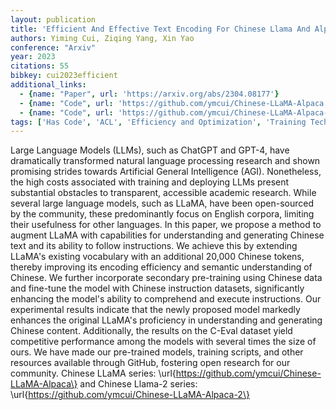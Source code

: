 ```yaml
---
layout: publication
title: 'Efficient And Effective Text Encoding For Chinese Llama And Alpaca'
authors: Yiming Cui, Ziqing Yang, Xin Yao
conference: "Arxiv"
year: 2023
citations: 55
bibkey: cui2023efficient
additional_links:
  - {name: "Paper", url: 'https://arxiv.org/abs/2304.08177'}
  - {name: "Code", url: 'https://github.com/ymcui/Chinese-LLaMA-Alpaca'}
  - {name: "Code", url: 'https://github.com/ymcui/Chinese-LLaMA-Alpaca-2'}
tags: ['Has Code', 'ACL', 'Efficiency and Optimization', 'Training Techniques', 'GPT', 'Model Architecture', 'Reinforcement Learning', 'Pre-Training', 'TACL']
---
```

Large Language Models (LLMs), such as ChatGPT and GPT-4, have dramatically
transformed natural language processing research and shown promising strides
towards Artificial General Intelligence (AGI). Nonetheless, the high costs
associated with training and deploying LLMs present substantial obstacles to
transparent, accessible academic research. While several large language models,
such as LLaMA, have been open-sourced by the community, these predominantly
focus on English corpora, limiting their usefulness for other languages. In
this paper, we propose a method to augment LLaMA with capabilities for
understanding and generating Chinese text and its ability to follow
instructions. We achieve this by extending LLaMA's existing vocabulary with an
additional 20,000 Chinese tokens, thereby improving its encoding efficiency and
semantic understanding of Chinese. We further incorporate secondary
pre-training using Chinese data and fine-tune the model with Chinese
instruction datasets, significantly enhancing the model's ability to comprehend
and execute instructions. Our experimental results indicate that the newly
proposed model markedly enhances the original LLaMA's proficiency in
understanding and generating Chinese content. Additionally, the results on the
C-Eval dataset yield competitive performance among the models with several
times the size of ours. We have made our pre-trained models, training scripts,
and other resources available through GitHub, fostering open research for our
community. Chinese LLaMA series:
\url\{https://github.com/ymcui/Chinese-LLaMA-Alpaca\} and Chinese Llama-2 series:
\url\{https://github.com/ymcui/Chinese-LLaMA-Alpaca-2\}
